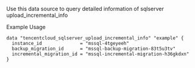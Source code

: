 Use this data source to query detailed information of sqlserver upload_incremental_info

Example Usage

```hcl
data "tencentcloud_sqlserver_upload_incremental_info" "example" {
  instance_id              = "mssql-4tgeyeeh"
  backup_migration_id      = "mssql-backup-migration-83t5u3tv"
  incremental_migration_id = "mssql-incremental-migration-h36gkdxn"
}
```